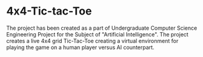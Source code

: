 # 4x4-Tic-tac-Toe
The project has been created as a part of Undergraduate Computer Science Engineering Project for the Subject of "Artificial Intelligence". The project creates a live 4x4 grid Tic-Tac-Toe creating a virtual environment for playing the game on a human player versus AI counterpart.
